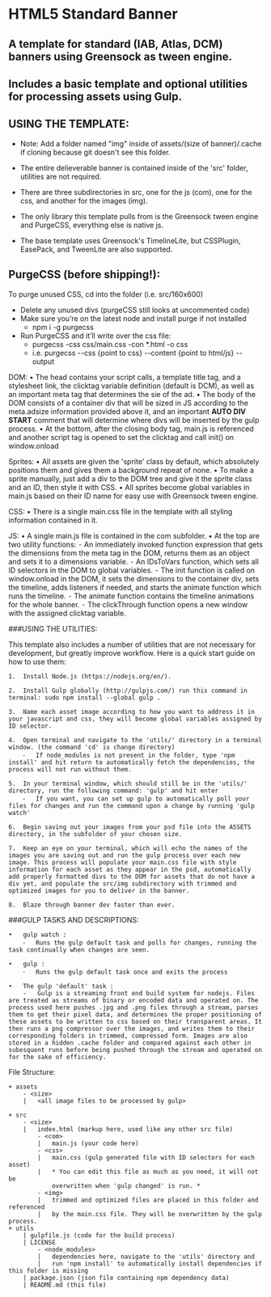 # HTML5 Standard Banner

## A template for standard (IAB, Atlas, DCM) banners using Greensock as tween engine.
## Includes a basic template and optional utilities for processing assets using Gulp.

## USING THE TEMPLATE:

* Note: Add a folder named "img" inside of assets/(size of banner)/.cache if cloning because git doesn't see this folder.

* The entire delieverable banner is contained inside of the 'src' folder, utilities are not required.
* There are three subdirectories in src, one for the js (com), one for the css, and another for the images (img).
* The only library this template pulls from is the Greensock tween engine and PurgeCSS, everything else is native js.
* The base template uses Greensock's TimelineLite, but CSSPlugin, EasePack, and TweenLite are also supported.

## PurgeCSS (before shipping!):

To purge unused CSS, cd into the folder (i.e. src/160x600)
* Delete any unused divs (purgeCSS still looks at uncommented code)
* Make sure you’re on the latest node and install purge if not installed
    * npm i -g purgecss
* Run PurgeCSS and it’ll write over the css file:
    * purgecss -css css/main.css -con *.html -o css
    * i.e. purgecss --css {point to css} --content  {point to html/js} --output  
	

DOM:
	•	The head contains your script calls, a template title tag, and a stylesheet link, the clicktag variable definition (default is DCM), as well as an important meta tag that determines the sie of the ad.
	•   The body of the DOM consists of a container div that will be sized in JS according to the meta.adsize information provided above it, and an important **AUTO DIV START** comment that will determine where divs will be inserted by the gulp process.
	•	At the bottom, after the closing body tag, main.js is referenced and another script tag is opened to set the clicktag and call init() on window.onload

Sprites:
	•	All assets are given the 'sprite' class by default, which absolutely positions them and gives them a background repeat of none.
	•	To make a sprite manually, just add a div to the DOM tree and give it the sprite class and an ID, then style it with CSS.
	•	All sprites become global variables in main.js based on their ID name for easy use with Greensock tween engine.
	
CSS:
	•	There is a single main.css file in the template with all styling information contained in it.

JS:
	•	A single main.js file is contained in the com subfolder.
	•	At the top are two utility functions:
	⁃	An immediately invoked function expression that gets the dimensions from the meta tag in the DOM, returns them as an object and sets it to a dimensions variable.
	⁃	An IDsToVars function, which sets all ID selectors in the DOM to global variables.
	⁃	The init function is called on window.onload in the DOM, it sets the dimensions to the container div, sets the timeline, adds listeners if needed, and starts the animate function which runs the timeline.
	⁃	The animate function contains the timeline animations for the whole banner.
	⁃	The clickThrough function opens a new window with the assigned clicktag variable.

###USING THE UTILITIES:

This template also includes a number of utilities that are not necessary for development, but greatly improve workflow.
Here is a quick start guide on how to use them:

	1.	Install Node.js (https://nodejs.org/en/).

	2.	Install Gulp globally (http://gulpjs.com/) run this command in terminal: sudo npm install --global gulp .

	3.	Name each asset image according to how you want to address it in your javascript and css, they will become global variables assigned by ID selector.

	4.	Open terminal and navigate to the 'utils/' directory in a terminal window. (the command 'cd' is change directory)
		⁃	If node_modules is not present in the folder, type 'npm install' and hit return to automatically fetch the dependencies, the process will not run without them.

	5.	In your terminal window, which should still be in the 'utils/' directory, run the following command: 'gulp' and hit enter
		⁃	If you want, you can set up gulp to automatically poll your files for changes and run the command upon a change by running 'gulp watch'

	6.	Begin saving out your images from your psd file into the ASSETS directory, in the subfolder of your chosen size.

	7.	Keep an eye on your terminal, which will echo the names of the images you are saving out and run the gulp process over each new image. This process will populate your main.css file with style information for each asset as they appear in the psd, automatically add properly formatted divs to the DOM for assets that do not have a div yet, and populate the src/img subdirectory with trimmed and optimized images for you to deliver in the banner.

	8.	Blaze through banner dev faster than ever.


###GULP TASKS AND DESCRIPTIONS:

	•	gulp watch :
		⁃	Runs the gulp default task and polls for changes, running the task continually when changes are seen.

	•	gulp :
		⁃	Runs the gulp default task once and exits the process

	•   The gulp 'default' task :
		-   Gulp is a streaming front end build system for nodejs. Files are treated as streams of binary or encoded data and operated on. The process used here pushes .jpg and .png files through a stream, parses them to get their pixel data, and determines the proper positioning of these assets to be written to css based on their transparent areas. It then runs a png compressor over the images, and writes them to their corresponding folders in trimmed, compressed form. Images are also stored in a hidden .cache folder and compared against each other in subesquent runs before being pushed through the stream and operated on for the sake of efficiency.

File Structure:

	+ assets
		- <size>
		|	<all image files to be processed by gulp>

	+ src
		- <size>
		|	index.html (markup here, used like any other src file)
			- <com>
			|	main.js (your code here)
			- <css>
			|	main.css (gulp generated file with ID selectors for each asset)
			|   * You can edit this file as much as you need, it will not be
			    overwritten when 'gulp changed' is run. *
			- <img>
			|   trimmed and optimized files are placed in this folder and referenced
			|   by the main.css file. They will be overwritten by the gulp process.
	+ utils
		| gulpfile.js (code for the build process)
		| LICENSE
			- <node_modules>
			|	dependencies here, navigate to the 'utils' directory and 
			|   run 'npm install' to automatically install dependencies if this folder is missing
		| package.json (json file containing npm dependency data)
		| README.md (this file)

